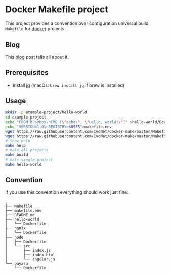 # Docker Makefile project

This project provides a convention over configuration
universal build `Makefile` for [docker](https://www.docker.com/) projects.

## Blog

This [blog](http://ivo2u.nl/oE) post tells all about it.

## Prerequisites

* install [jq](https://stedolan.github.io/jq/download/) (macOs: `brew install jq` if brew is installed)


## Usage

```bash
mkdir -p example-project/hello-world
cd example-project
echo "FROM busybox\nCMD [\"echo\", \"Hello, world!\"]" >hello-world/Dockerfile
echo "VERSION=1.0\nREGISTRY=$USER">makefile.env
wget https://raw.githubusercontent.com/IvoNet/docker-make/master/Makefile
wget https://raw.githubusercontent.com/IvoNet/docker-make/master/Makefile.env
# Show help
make help
# make all projects
make build 
# make single project
make hello-world
```

## Convention

if you use this convention everything should work just fine:

```text
.
├── Makefile
├── makefile.env
├── README.md
├── hello-world
│   └── Dockerfile
├── ngnix
│   └── Dockerfile
├── node
│   ├── Dockerfile
│   └── src
│       ├── index.js
│       ├── index.html
│       └── angular.js
└── payara
    └── Dockerfile
    
```



